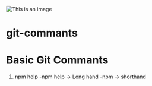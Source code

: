 ![This is an image](https://myoctocat.com/assets/images/base-octocat.svg)
# git-commants
# Basic Git Commants

1. npm help
   -npm help  -> Long hand
   -npm -> shorthand
